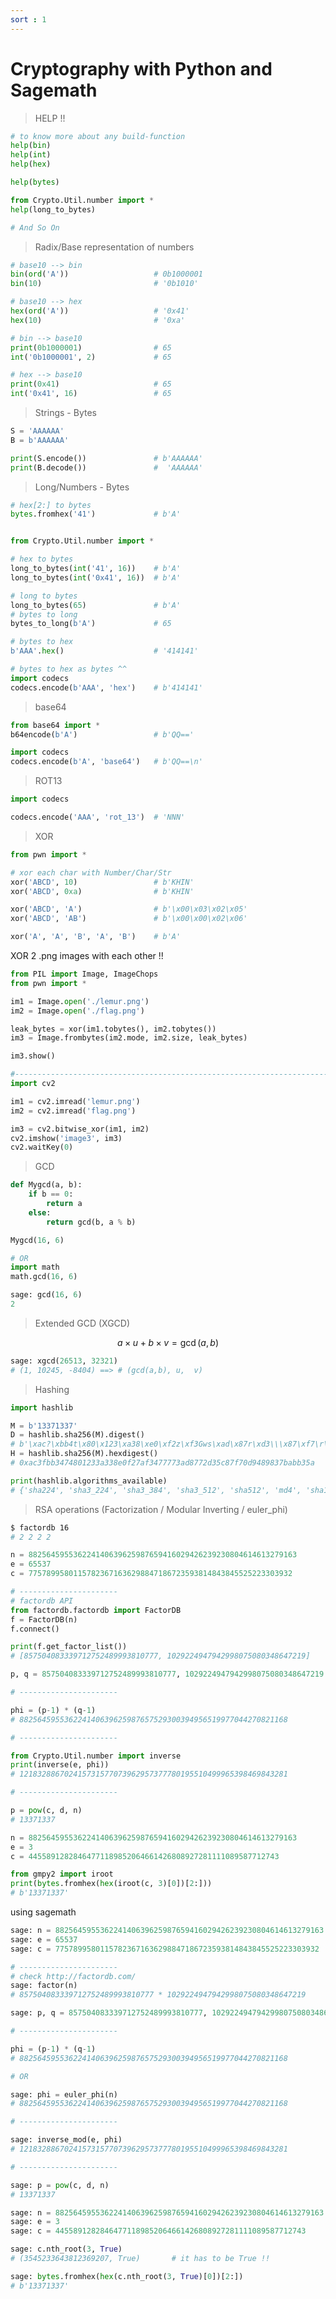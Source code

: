 ```yaml
---
sort : 1 
---
```



<!-- 

from Crypto.Cipher import AES
from Crypto.Util.Padding import pad, unpad
import hashlib
import os
from secret import shared_secret

FLAG = b'crypto{????????????????????????????}'


def encrypt_flag(shared_secret: int):
    # Derive AES key from shared secret
    sha1 = hashlib.sha1()
    sha1.update(str(shared_secret).encode('ascii'))
    key = sha1.digest()[:16]
    # Encrypt flag
    iv = os.urandom(16)
    cipher = AES.new(key, AES.MODE_CBC, iv)
    ciphertext = cipher.encrypt(pad(FLAG, 16))
    # Prepare data to send
    data = {}
    data['iv'] = iv.hex()
    data['encrypted_flag'] = ciphertext.hex()
    return data


print(encrypt_flag(shared_secret))

----------------------------------------------------------------------------

from Crypto.Cipher import AES
from Crypto.Util.Padding import pad, unpad
import hashlib


def is_pkcs7_padded(message):
    padding = message[-message[-1]:]
    return all(padding[i] == len(padding) for i in range(0, len(padding)))


def decrypt_flag(shared_secret: int, iv: str, ciphertext: str):
    # Derive AES key from shared secret
    sha1 = hashlib.sha1()
    sha1.update(str(shared_secret).encode('ascii'))
    key = sha1.digest()[:16]
    # Decrypt flag
    ciphertext = bytes.fromhex(ciphertext)
    iv = bytes.fromhex(iv)
    cipher = AES.new(key, AES.MODE_CBC, iv)
    plaintext = cipher.decrypt(ciphertext)

    if is_pkcs7_padded(plaintext):
        return unpad(plaintext, 16).decode('ascii')
    else:
        return plaintext.decode('ascii')


shared_secret = ?
iv = ?
ciphertext = ?

print(decrypt_flag(shared_secret, iv, ciphertext))





-->



# Cryptography with Python and Sagemath 

> HELP !!

```python
# to know more about any build-function
help(bin)
help(int)
help(hex)

help(bytes)

from Crypto.Util.number import *
help(long_to_bytes)

# And So On 
```

> Radix/Base representation of numbers

```python
# base10 --> bin  
bin(ord('A'))                   # 0b1000001
bin(10)                         # '0b1010'

# base10 --> hex 
hex(ord('A'))                   # '0x41'
hex(10)                         # '0xa'

# bin --> base10
print(0b1000001)                # 65
int('0b1000001', 2)             # 65 

# hex --> base10
print(0x41)                     # 65
int('0x41', 16)                 # 65
```






> Strings - Bytes

```python
S = 'AAAAAA'
B = b'AAAAAA'

print(S.encode())               # b'AAAAAA'
print(B.decode())               #  'AAAAAA'
```





> Long/Numbers - Bytes

```python
# hex[2:] to bytes
bytes.fromhex('41')             # b'A'


from Crypto.Util.number import *

# hex to bytes
long_to_bytes(int('41', 16))    # b'A'
long_to_bytes(int('0x41', 16))  # b'A'

# long to bytes
long_to_bytes(65)               # b'A'
# bytes to long 
bytes_to_long(b'A')             # 65

# bytes to hex
b'AAA'.hex()                    # '414141'

# bytes to hex as bytes ^^
import codecs
codecs.encode(b'AAA', 'hex')    # b'414141'
```


> base64

```python
from base64 import *
b64encode(b'A')                 # b'QQ=='

import codecs
codecs.encode(b'A', 'base64')   # b'QQ==\n'
```



> ROT13 

```python
import codecs

codecs.encode('AAA', 'rot_13')  # 'NNN'
```




> XOR 

```python
from pwn import *

# xor each char with Number/Char/Str
xor('ABCD', 10)                 # b'KHIN'
xor('ABCD', 0xa)                # b'KHIN'

xor('ABCD', 'A')                # b'\x00\x03\x02\x05'
xor('ABCD', 'AB')               # b'\x00\x00\x02\x06'

xor('A', 'A', 'B', 'A', 'B')    # b'A'
```

XOR 2 .png images with each other !!

```python
from PIL import Image, ImageChops
from pwn import *

im1 = Image.open('./lemur.png')
im2 = Image.open('./flag.png')

leak_bytes = xor(im1.tobytes(), im2.tobytes())
im3 = Image.frombytes(im2.mode, im2.size, leak_bytes)

im3.show()

#------------------------------------------------------------------------
import cv2

im1 = cv2.imread('lemur.png')
im2 = cv2.imread('flag.png')

im3 = cv2.bitwise_xor(im1, im2)  
cv2.imshow('image3', im3)
cv2.waitKey(0)
```





> GCD

```python
def Mygcd(a, b):
    if b == 0:
        return a
    else:
        return gcd(b, a % b)

Mygcd(16, 6)

# OR
import math
math.gcd(16, 6)
```

```python
sage: gcd(16, 6)
2 
```



> Extended GCD (XGCD)

<span> $$ a \times u + b \times v = \gcd(a,b) $$ </span> 

```python
sage: xgcd(26513, 32321)
# (1, 10245, -8404) ==> # (gcd(a,b), u,  v)
```









> Hashing

```python
import hashlib 

M = b'13371337'
D = hashlib.sha256(M).digest()
# b'\xac?\xbb4t\x80\x123\xa38\xe0\xf2z\xf3Gws\xad\x87r\xd3\\\x87\xf7\r\x94\x89\x83{\xab\xb3Z'
H = hashlib.sha256(M).hexdigest()
# 0xac3fbb3474801233a338e0f27af3477773ad8772d35c87f70d9489837babb35a

print(hashlib.algorithms_available)
# {'sha224', 'sha3_224', 'sha3_384', 'sha3_512', 'sha512', 'md4', 'sha1', 'sm3', 'sha512_256', 'sha384', 'ripemd160', 'blake2b', 'shake_128', 'md5-sha1', 'shake_256', 'blake2s', 'whirlpool', 'md5', 'sha3_256', 'sha512_224', 'sha256'}
```



















> RSA operations (Factorization / Modular Inverting / euler_phi)

```bash
$ factordb 16
# 2 2 2 2
```

```python
n = 882564595536224140639625987659416029426239230804614613279163
e = 65537
c = 77578995801157823671636298847186723593814843845525223303932 

# ----------------------
# factordb API 
from factordb.factordb import FactorDB
f = FactorDB(n)
f.connect()

print(f.get_factor_list())
# [857504083339712752489993810777, 1029224947942998075080348647219]

p, q = 857504083339712752489993810777, 1029224947942998075080348647219

# ----------------------

phi = (p-1) * (q-1)
# 882564595536224140639625987657529300394956519977044270821168

# ----------------------

from Crypto.Util.number import inverse
print(inverse(e, phi))
# 121832886702415731577073962957377780195510499965398469843281

# ----------------------

p = pow(c, d, n)
# 13371337
```

```python
n = 882564595536224140639625987659416029426239230804614613279163
e = 3
c = 44558912828464771189852064661426808927281111089587712743 

from gmpy2 import iroot
print(bytes.fromhex(hex(iroot(c, 3)[0])[2:]))
# b'13371337'
```

using sagemath


```python
sage: n = 882564595536224140639625987659416029426239230804614613279163
sage: e = 65537
sage: c = 77578995801157823671636298847186723593814843845525223303932 

# ----------------------
# check http://factordb.com/
sage: factor(n)
# 857504083339712752489993810777 * 1029224947942998075080348647219

sage: p, q = 857504083339712752489993810777, 1029224947942998075080348647219

# ----------------------

phi = (p-1) * (q-1)
# 882564595536224140639625987657529300394956519977044270821168

# OR 

sage: phi = euler_phi(n)
# 882564595536224140639625987657529300394956519977044270821168

# ----------------------

sage: inverse_mod(e, phi)
# 121832886702415731577073962957377780195510499965398469843281

# ----------------------

sage: p = pow(c, d, n)
# 13371337
```


```python
sage: n = 882564595536224140639625987659416029426239230804614613279163
sage: e = 3
sage: c = 44558912828464771189852064661426808927281111089587712743 

sage: c.nth_root(3, True)
# (3545233643812369207, True)       # it has to be True !! 

sage: bytes.fromhex(hex(c.nth_root(3, True)[0])[2:])
# b'13371337'
```













